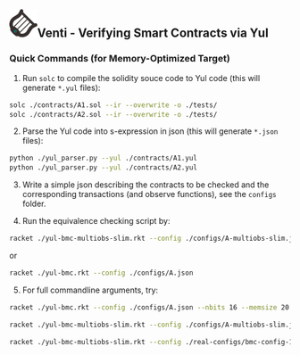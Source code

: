 <div align="left">
  <h2>
    <img src="../../doc/icon.png" width=50>Venti - Verifying Smart Contracts via Yul
  </h2>
</div>

### Quick Commands (for Memory-Optimized Target)

1. Run `solc` to compile the solidity souce code to Yul code (this will generate `*.yul` files):

```bash
solc ./contracts/A1.sol --ir --overwrite -o ./tests/
solc ./contracts/A2.sol --ir --overwrite -o ./tests/
```

2. Parse the Yul code into s-expression in json (this will generate `*.json` files):

```bash
python ./yul_parser.py --yul ./contracts/A1.yul
python ./yul_parser.py --yul ./contracts/A2.yul
```

3. Write a simple json describing the contracts to be checked and the corresponding transactions (and observe functions), see the `configs` folder.

4. Run the equivalence checking script by:

```bash
racket ./yul-bmc-multiobs-slim.rkt --config ./configs/A-multiobs-slim.json
```

or

```bash
racket ./yul-bmc.rkt --config ./configs/A.json
```

5. For full commandline arguments, try:

```bash
racket ./yul-bmc.rkt --config ./configs/A.json --nbits 16 --memsize 20 --ntests 3 --verbose
```

```bash
racket ./yul-bmc-multiobs-slim.rkt --config ./configs/A-multiobs-slim.json --nbits 16 --memsize 20 --ntests 2 --faststop --verbose
```

```bash
racket ./yul-bmc-multiobs-slim.rkt --config ./real-configs/bmc-config-181.json --nbits 16 --memsize 20 --ntests 2 --faststop --verbose
```

